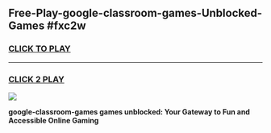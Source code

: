 
## Free-Play-google-classroom-games-Unblocked-Games #fxc2w
<h3>
<a href="https://news.freeplayer.one?title=google-classroom-games&ref=8M">CLICK TO PLAY</a></h3>
<hr>

<h3>
<a href="https://news.freeplayer.one?title=google-classroom-games&ref=8M">CLICK 2 PLAY</a>
  
</h3>

<a href="https://news.freeplayer.one?title=google-classroom-games&ref=8M"><img src="https://clearcache.store/games.png"></a>


**google-classroom-games games unblocked: Your Gateway to Fun and Accessible Online Gaming**
